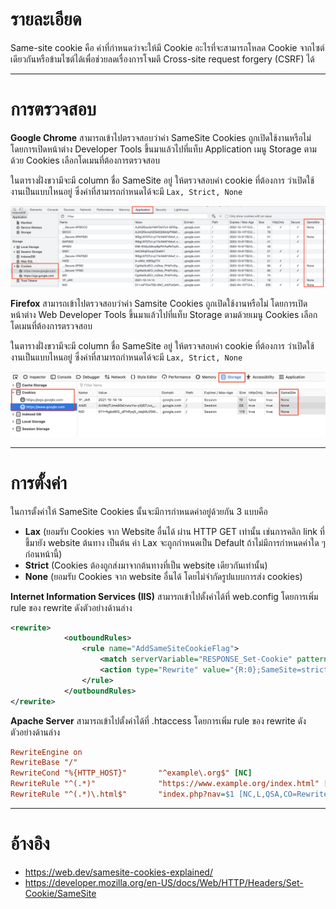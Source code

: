 # รายละเอียด

Same-site cookie คือ ค่าที่กำหนดว่าจะให้มี Cookie อะไรที่จะสามารถโหลด Cookie จากไซต์เดียวกันหรือข้ามไซต์ได้เพื่อช่วยลดเรื่องการโจมตี Cross-site request forgery (CSRF) ได้ 
*****

# การตรวจสอบ

**Google Chrome**  สามารถเข้าไปตรวจสอบว่าค่า SameSite Cookies ถูกเปิดใช้งานหรือไม่ โดยการเปิดหน้าต่าง Developer Tools ขึ้นมาแล้วไปที่แท็บ Application เมนู Storage ตามด้วย Cookies เลือกโดเมนที่ต้องการตรวจสอบ

ในตารางฝั่งขวามีจะมี column ชื่อ SameSite อยู่ ให้ตรวจสอบค่า cookie ที่ต้องการ ว่าเปิดใช้งานเป็นแบบไหนอยู่ ซึ่งค่าที่สามารถกำหนดได้จะมี `Lax, Strict, None`

![](./img/chrome_samesite.png)

**Firefox** สามารถเข้าไปตรวจสอบว่าค่า Samsite Cookies ถูกเปิดใช้งานหรือไม่ โดยการเปิดหน้าต่าง Web Developer Tools ขึ้นมาแล้วไปที่แท็บ Storage ตามด้วยเมนู Cookies เลือกโดเมนที่ต้องการตรวจสอบ

ในตารางฝั่งขวามีจะมี column ชื่อ SameSite อยู่ ให้ตรวจสอบค่า cookie ที่ต้องการ ว่าเปิดใช้งานเป็นแบบไหนอยู่ ซึ่งค่าที่สามารถกำหนดได้จะมี `Lax, Strict, None`

![](./img/firefox_samesite.png)

*****

# การตั้งค่า

ในการตั้งค่าให้ SameSite Cookies นั้นจะมีการกำหนดค่าอยู่ด้วยกัน 3 แบบคือ

* **Lax** (ยอมรับ Cookies จาก Website อื่นได้ ผ่าน HTTP GET เท่านั้น เช่นการคลิก link ที่ชี้มายัง website ต้นทาง เป็นต้น ค่า Lax จะถูกกำหนดเป็น Default ถ้าไม่มีการกำหนดค่าใด ๆ ก่อนหน้านี้)
* **Strict** (Cookies ต้องถูกส่งมาจากต้นทางที่เป็น website เดียวกันเท่านั้น)
* **None** (ยอมรับ Cookies จาก website อื่นได้ โดยไม่จำกัดรูปแบบการส่ง cookies)

**Internet Information Services (IIS)** สามารถเข้าไปตั้งค่าได้ที่ web.config โดยการเพิ่ม rule ของ rewrite ดังตัวอย่างด้านล่าง

```xml
<rewrite>
            <outboundRules>
                <rule name="AddSameSiteCookieFlag">
                    <match serverVariable="RESPONSE_Set-Cookie" pattern="^(.*)(CFID|CFTOKEN|JSESSIONID)(=.*)$" />
                    <action type="Rewrite" value="{R:0};SameSite=strict" />
                </rule>
            </outboundRules>
</rewrite>
```

**Apache Server** สามารถเข้าไปตั้งค่าได้ที่ .htaccess โดยการเพิ่ม rule ของ rewrite ดังตัวอย่างด้านล่าง

```ini
RewriteEngine on
RewriteBase "/"
RewriteCond "%{HTTP_HOST}"       "^example\.org$" [NC]
RewriteRule "^(.*)"              "https://www.example.org/index.html" [R=301,L,QSA]
RewriteRule "^(.*)\.html$"       "index.php?nav=$1 [NC,L,QSA,CO=RewriteRule;03;https://www.example.org;30/;SameSite=None;Secure]
```

*****

# อ้างอิง

* https://web.dev/samesite-cookies-explained/
* https://developer.mozilla.org/en-US/docs/Web/HTTP/Headers/Set-Cookie/SameSite
